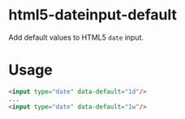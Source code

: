 html5-dateinput-default
=======================
Add default values to HTML5 `date` input.

# Usage
```html
<input type="date" data-default="1d"/>
...
<input type="date" data-default="1w"/>
```
